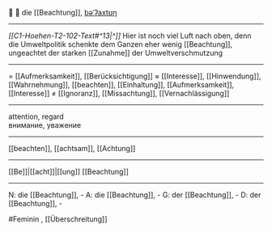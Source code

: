 🧐 🔴 die [[Beachtung]], [bəˈʔaxtʊŋ](https://youglish.com/pronounce/Beachtung/german)

---
*[[C1-Hoehen-T2-102-Text#^13|^]]* Hier ist noch viel Luft nach oben, denn die Umweltpolitik schenkte dem Ganzen eher wenig [[Beachtung]], ungeachtet der starken [[Zunahme]] der Umweltverschmutzung

---
= [[Aufmerksamkeit]], [[Berücksichtigung]]
≈ [[Interesse]], [[Hinwendung]], [[Wahrnehmung]], [[beachten]], [[Einhaltung]], [[Aufmerksamkeit]], [[Interesse]]
≠ [[Ignoranz]], [[Missachtung]], [[Vernachlässigung]]

---
attention, regard  
внимание, уважение

---
[[beachten]], [[achtsam]], [[Achtung]]

---
[[Be]]|[[acht]]|[[ung]]
[[Beachtung]]


---
N: die [[Beachtung]], -
A: die [[Beachtung]], -
G: der [[Beachtung]], -
D: der [[Beachtung]], -

#Feminin , [[Überschreitung]]